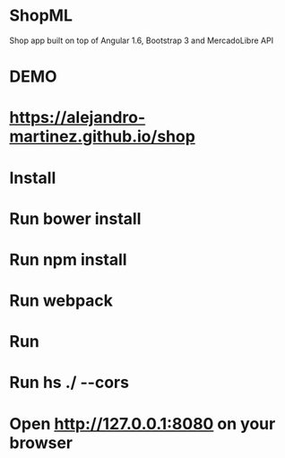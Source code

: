 # ShopML
Shop app built on top of Angular 1.6, Bootstrap 3 and MercadoLibre API

# DEMO

  # https://alejandro-martinez.github.io/shop

# Install

  # Run bower install
  
  # Run npm install
  
  # Run webpack
  
# Run

  # Run hs ./ --cors

  # Open http://127.0.0.1:8080 on your browser


  
